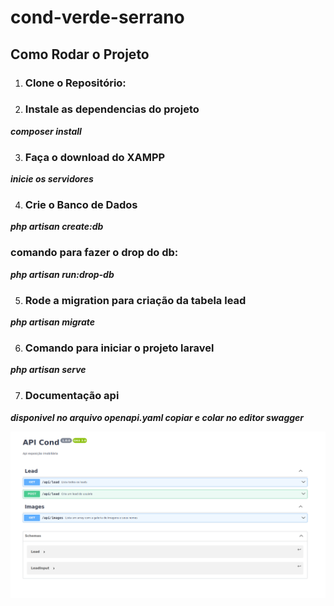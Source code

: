 # cond-verde-serrano

## Como Rodar o Projeto

1. ### Clone o Repositório:

2. ### Instale as dependencias do projeto

***composer install***

3. ### Faça o download do XAMPP
***inicie os servidores*** 

4. ### Crie o Banco de Dados
***php artisan create:db***

### comando para fazer o drop do db: 
***php artisan run:drop-db***

5. ### Rode a migration para criação da tabela lead
***php artisan migrate***

6. ### Comando para iniciar o projeto laravel
***php artisan serve***

7. ### Documentação api
***disponivel no arquivo openapi.yaml copiar e colar no editor swagger***

![Doc Api](doc.png)